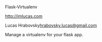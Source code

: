 Flask-Virtualenv

http://imlucas.com

Lucas Hrabovsky<hrabovsky.lucas@gmail.com>

Manage a virtualenv for your flask app.